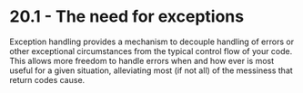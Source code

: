 # 20.1 - The need for exceptions

Exception handling provides a mechanism to decouple handling of errors or other
exceptional circumstances from the typical control flow of your code. This allows more
freedom to handle errors when and how ever is most useful for a given situation,
alleviating most (if not all) of the messiness that return codes cause.
